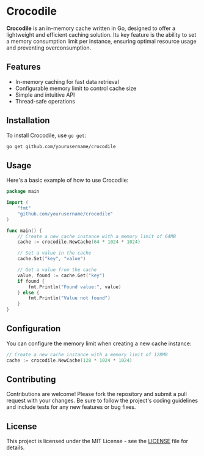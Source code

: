 # Crocodile

**Crocodile** is an in-memory cache written in Go, designed to offer a lightweight and efficient caching solution. Its key feature is the ability to set a memory consumption limit per instance, ensuring optimal resource usage and preventing overconsumption.

## Features

- In-memory caching for fast data retrieval
- Configurable memory limit to control cache size
- Simple and intuitive API
- Thread-safe operations

## Installation

To install Crocodile, use `go get`:

```bash
go get github.com/yourusername/crocodile
```

## Usage

Here's a basic example of how to use Crocodile:

```go
package main

import (
    "fmt"
    "github.com/yourusername/crocodile"
)

func main() {
    // Create a new cache instance with a memory limit of 64MB
    cache := crocodile.NewCache(64 * 1024 * 1024)

    // Set a value in the cache
    cache.Set("key", "value")

    // Get a value from the cache
    value, found := cache.Get("key")
    if found {
        fmt.Println("Found value:", value)
    } else {
        fmt.Println("Value not found")
    }
}
```

## Configuration

You can configure the memory limit when creating a new cache instance:

```go
// Create a new cache instance with a memory limit of 128MB
cache := crocodile.NewCache(128 * 1024 * 1024)
```

## Contributing

Contributions are welcome! Please fork the repository and submit a pull request with your changes. Be sure to follow the project's coding guidelines and include tests for any new features or bug fixes.

## License

This project is licensed under the MIT License - see the [LICENSE](LICENSE) file for details.
```